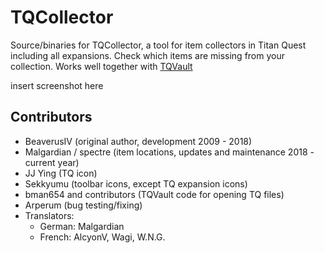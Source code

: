 # TQCollector
Source/binaries for TQCollector, a tool for item collectors in Titan Quest including all expansions. Check which items are missing from your collection. Works well together with [TQVault](https://github.com/EtienneLamoureux/TQVaultAE)

insert screenshot here

## Contributors
- BeaverusIV (original author, development 2009 - 2018)
- Malgardian / spectre (item locations, updates and maintenance 2018 - current year)
- JJ Ying (TQ icon)
- Sekkyumu (toolbar icons, except TQ expansion icons)
- bman654 and contributors (TQVault code for opening TQ files)
- Arperum (bug testing/fixing)
- Translators:
  - German: Malgardian
  - French: AlcyonV, Wagi, W.N.G.
